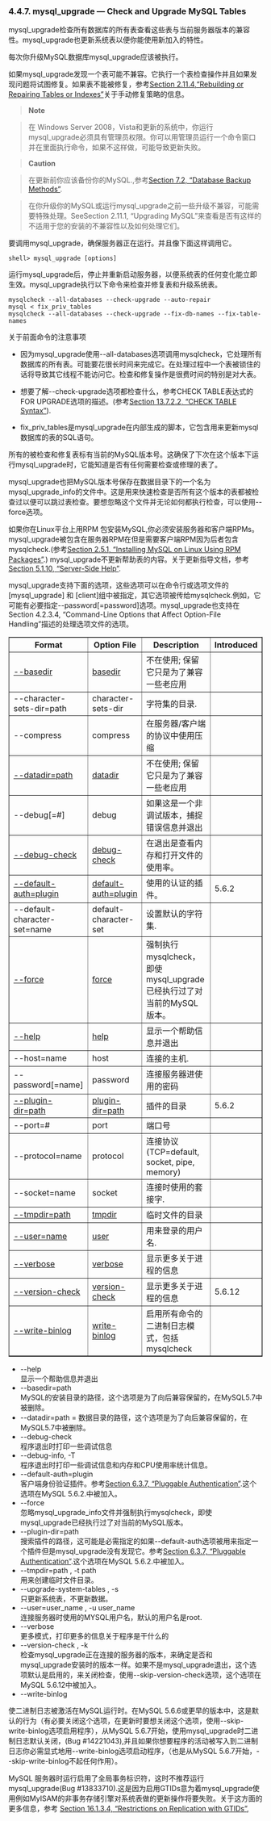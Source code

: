 ### 4.4.7. mysql_upgrade — Check and Upgrade MySQL Tables

mysql_upgrade检查所有数据库的所有表查看这些表与当前服务器版本的兼容性。mysql_upgrade也更新系统表以便你能使用新加入的特性。

每次你升级MySQL数据库mysql_upgrade应该被执行。

如果mysql_upgrade发现一个表可能不兼容。它执行一个表检查操作并且如果发现问题将试图修复。如果表不能被修复，参考[Section 2.11.4,“Rebuilding or Repairing Tables or Indexes”][02.11.04]关于手动修复策略的信息。

>**Note**  

>在 Windows Server 2008，Vista和更新的系统中，你运行mysql_upgrade必须具有管理员权限。你可以用管理员运行一个命令窗口并在里面执行命令，如果不这样做，可能导致更新失败。


>**Caution**

>在更新前你应该备份你的MySQL.,参考[Section 7.2, “Database Backup Methods”][07.02.00].

>在你升级你的MySQL或运行mysql_upgrade之前一些升级不兼容，可能需要特殊处理。SeeSection 2.11.1, “Upgrading MySQL”来查看是否有这样的不适用于您的安装的不兼容性以及如何处理它们。

要调用mysql_upgrade，确保服务器正在运行。并且像下面这样调用它。

```shell
shell> mysql_upgrade [options]
```

运行mysql_upgrade后，停止并重新启动服务器，以便系统表的任何变化能立即生效。mysql_upgrade执行以下命令来检查并修复表和升级系统表。

```shell
mysqlcheck --all-databases --check-upgrade --auto-repair
mysql < fix_priv_tables
mysqlcheck --all-databases --check-upgrade --fix-db-names --fix-table-names
```

关于前面命令的注意事项

* 因为mysql_upgrade使用--all-databases选项调用mysqlcheck，它处理所有数据库的所有表。可能要花很长时间来完成它。在处理过程中一个表被锁住的话将导致其它线程不能访问它。检查和修复操作是很费时间的特别是对大表。

* 想要了解--check-upgrade选项都检查什么，参考CHECK TABLE表达式的FOR UPGRADE选项的描述。(参考[Section 13.7.2.2, “CHECK TABLE Syntax”][13.07.02.02]).

* fix_priv_tables是mysql_upgrade在内部生成的脚本，它包含用来更新mysql数据库的表的SQL语句。

所有的被检查和修复表标有当前的MySQL版本号。这确保了下次在这个版本下运行mysql_upgrade时，它能知道是否有任何需要检查或修理的表了。

mysql_upgrade也把MySQL版本号保存在数据目录下的一个名为mysql_upgrade_info的文件中。这是用来快速检查是否所有这个版本的表都被检查过以便可以跳过表检查。要想忽略这个文件并无论如何都执行检查，可以使用--force选项。

如果你在Linux平台上用RPM 包安装MySQL,你必须安装服务器和客户端RPMs。mysql_upgrade被包含在服务器RPM在但是需要客户端RPM因为后者包含mysqlcheck.(参考[Section 2.5.1, “Installing MySQL on Linux Using RPM Packages”][02.05.01].)
mysql_upgrade不更新帮助表的内容。关于更新指导文档，参考[Section 5.1.10, “Server-Side Help”][05.01.10].

mysql_upgrade支持下面的选项，这些选项可以在命令行或选项文件的[mysql_upgrade] 和 [client]组中被指定，其它选项被传给mysqlcheck.例如，它可能有必要指定--password[=password]选项。mysql_upgrade也支持在Section 4.2.3.4, “Command-Line Options that Affect Option-File Handling”描述的处理选项文件的选项。

<table summary="mysql_upgrade Options" border="1">
	<colgroup>
		<col class="format">
		<col class="config_file">
		<col class="description">
		<col class="introduced">
	</colgroup>
	<thead>
		<tr>
			<th scope="col">
				Format
			</th>
			<th scope="col">
				Option File
			</th>
			<th scope="col">
				Description
			</th>
			<th scope="col">
				Introduced
			</th>
		</tr>
	</thead>
	<tbody>
		<tr>
			<td scope="row">
				<a class="link"
					href="mysql-upgrade.html#option_mysql_upgrade_basedir">--basedir</a>
			</td>
			<td>
				<a class="link"
					href="mysql-upgrade.html#option_mysql_upgrade_basedir">basedir</a>
			</td>
			<td>
				不在使用; 保留它只是为了兼容一些老应用
			</td>
			<td>
			</td>
		</tr>
		<tr>
			<td scope="row">
				--character-sets-dir=path
			</td>
			<td>
				character-sets-dir
			</td>
			<td>
				字符集的目录.
			</td>
			<td>
			</td>
		</tr>
		<tr>
			<td scope="row">
				--compress
			</td>
			<td>
				compress
			</td>
			<td>
				在服务器/客户端的协议中使用压缩
			</td>
			<td>
			</td>
		</tr>
		<tr>
			<td scope="row">
				<a class="link"
					href="mysql-upgrade.html#option_mysql_upgrade_datadir">--datadir=path</a>
			</td>
			<td>
				<a class="link"
					href="mysql-upgrade.html#option_mysql_upgrade_datadir">datadir</a>
			</td>
			<td>
				不在使用; 保留它只是为了兼容一些老应用
			</td>
			<td>
			</td>
		</tr>
		<tr>
			<td scope="row">
				--debug[=#]
			</td>
			<td>
				debug
			</td>
			<td>
				如果这是一个非调试版本，捕捉错误信息并退出
			</td>
			<td>
			</td>
		</tr>
		<tr>
			<td scope="row">
				<a class="link"
					href="mysql-upgrade.html#option_mysql_upgrade_debug-check">--debug-check</a>
			</td>
			<td>
				<a class="link"
					href="mysql-upgrade.html#option_mysql_upgrade_debug-check">debug-check</a>
			</td>
			<td>
				在退出是查看内存和打开文件的使用率。
			</td>
			<td>
			</td>
		</tr>
		<tr>
			<td scope="row">
				<a class="link"
					href="mysql-upgrade.html#option_mysql_upgrade_default-auth">--default-auth=plugin</a>
			</td>
			<td>
				<a class="link"
					href="mysql-upgrade.html#option_mysql_upgrade_default-auth">default-auth=plugin</a>
			</td>
			<td>
				使用的认证的插件。
			</td>
			<td>
				5.6.2
			</td>
		</tr>
		<tr>
			<td scope="row">
				--default-character-set=name
			</td>
			<td>
				default-character-set
			</td>
			<td>
				设置默认的字符集.
			</td>
			<td>
			</td>
		</tr>
		<tr>
			<td scope="row">
				<a class="link" href="mysql-upgrade.html#option_mysql_upgrade_force">--force</a>
			</td>
			<td>
				<a class="link" href="mysql-upgrade.html#option_mysql_upgrade_force">force</a>
			</td>
			<td>
				强制执行mysqlcheck，即使mysql_upgrade已经执行过了对当前的MySQL版本。
			</td>
			<td>
			</td>
		</tr>
		<tr>
			<td scope="row">
				<a class="link" href="mysql-upgrade.html#option_mysql_upgrade_help">--help</a>
			</td>
			<td>
				<a class="link" href="mysql-upgrade.html#option_mysql_upgrade_help">help</a>
			</td>
			<td>
				显示一个帮助信息并退出
			</td>
			<td>
			</td>
		</tr>
		<tr>
			<td scope="row">
				--host=name
			</td>
			<td>
				host
			</td>
			<td>
				连接的主机.
			</td>
			<td>
			</td>
		</tr>
		<tr>
			<td scope="row">
				--password[=name]
			</td>
			<td>
				password
			</td>
			<td>
				连接服务器进使用的密码
			</td>
			<td>
			</td>
		</tr>
		<tr>
			<td scope="row">
				<a class="link"
					href="mysql-upgrade.html#option_mysql_upgrade_plugin-dir">--plugin-dir=path</a>
			</td>
			<td>
				<a class="link"
					href="mysql-upgrade.html#option_mysql_upgrade_plugin-dir">plugin-dir=path</a>
			</td>
			<td>
				插件的目录
			</td>
			<td>
				5.6.2
			</td>
		</tr>
		<tr>
			<td scope="row">
				--port=#
			</td>
			<td>
				port
			</td>
			<td>
				端口号
			</td>
			<td>
			</td>
		</tr>
		<tr>
			<td scope="row">
				--protocol=name
			</td>
			<td>
				protocol
			</td>
			<td>
				连接协议 (TCP=default, socket, pipe, memory)
			</td>
			<td>
			</td>
		</tr>
		<tr>
			<td scope="row">
				--socket=name
			</td>
			<td>
				socket
			</td>
			<td>
				连接时使用的套接字.
			</td>
			<td>
			</td>
		</tr>
		<tr>
			<td scope="row">
				<a class="link"
					href="mysql-upgrade.html#option_mysql_upgrade_tmpdir">--tmpdir=path</a>
			</td>
			<td>
				<a class="link"
					href="mysql-upgrade.html#option_mysql_upgrade_tmpdir">tmpdir</a>
			</td>
			<td>
				临时文件的目录
			</td>
			<td>
			</td>
		</tr>
		<tr>
			<td scope="row">
				<a class="link" href="mysql-upgrade.html#option_mysql_upgrade_user">--user=name</a>
			</td>
			<td>
				<a class="link" href="mysql-upgrade.html#option_mysql_upgrade_user">user</a>
			</td>
			<td>
				用来登录的用户名.
			</td>
			<td>
			</td>
		</tr>
		<tr>
			<td scope="row">
				<a class="link"
					href="mysql-upgrade.html#option_mysql_upgrade_verbose">--verbose</a>
			</td>
			<td>
				<a class="link"
					href="mysql-upgrade.html#option_mysql_upgrade_verbose">verbose</a>
			</td>
			<td>
				显示更多关于进程的信息
			</td>
			<td>
			</td>
		</tr>
		<tr>
			<td scope="row">
				<a class="link"
					href="mysql-upgrade.html#option_mysql_upgrade_version-check">--version-check</a>
			</td>
			<td>
				<a class="link"
					href="mysql-upgrade.html#option_mysql_upgrade_version-check">version-check</a>
			</td>
			<td>
				显示更多关于进程的信息
			</td>
			<td>
				5.6.12
			</td>
		</tr>
		<tr>
			<td scope="row">
				<a class="link"
					href="mysql-upgrade.html#option_mysql_upgrade_write-binlog">--write-binlog</a>
			</td>
			<td>
				<a class="link"
					href="mysql-upgrade.html#option_mysql_upgrade_write-binlog">write-binlog</a>
			</td>
			<td>
				启用所有命令的二进制日志模式，包括mysqlcheck
			</td>
			<td>
			</td>
		</tr>
	</tbody>
</table>

* --help  
显示一个帮助信息并退出
* --basedir=path  
MySQL的安装目录的路径，这个选项是为了向后兼容保留的，在MySQL5.7中被删除。
* --datadir=path  =
数据目录的路径，这个选项是为了向后兼容保留的，在MySQL5.7中被删除。
* --debug-check  
程序退出时打印一些调试信息
* --debug-info, -T  
程序退出时打印一些调试信息和内存和CPU使用率统计信息。
* --default-auth=plugin  
客户端身份验证插件。参考[Section 6.3.7, “Pluggable Authentication”][06.03.07].这个选项在MySQL 5.6.2.中被加入。
* --force  
忽略mysql_upgrade_info文件并强制执行mysqlcheck，即使mysql_upgrade已经执行过了对当前的MySQL版本。
* --plugin-dir=path  
搜索插件的路径，这可能是必需指定的如果--default-auth选项被用来指定一个插件但是mysql_upgrade没有发现它。参考[Section 6.3.7, “Pluggable Authentication”][06.03.07].这个选项在MySQL 5.6.2.中被加入。
* --tmpdir=path , -t path  
用来创建临时文件目录。
* --upgrade-system-tables , -s  
只更新系统表，不更新数据。
* --user=user_name , -u user_name  
连接服务器时使用的MYSQL用户名，默认的用户名是root.
* --verbose   
更多模式，打印更多的信息关于程序是干什么的
* --version-check , -k  
检查mysql_upgrade正在连接的服务器的版本，来确定是否和mysql_upgrade安装时的版本一样。如果不是mysql_upgrade退出，这个选项默认是启用的，来关闭检查，使用--skip-version-check选项，这个选项在MySQL 5.6.12中被加入。
* --write-binlog  

使二进制日志被激活在MySQL运行时。在MySQL 5.6.6或更早的版本中，这是默认的行为（有必要关闭这个选项，在更新时要想关闭这个选项，使用--skip-write-binlog选项启用程序），从MySQL 5.6.7开始，使用mysql_upgrade时二进制日志默认关闭，(Bug #14221043),并且如果你想要程序的活动被写入到二进制日志你必需显式地用--write-binlog选项启动程序，（也是从MySQL 5.6.7开始，--skip-write-binlog不起任何作用）。

MySQL 服务器时运行启用了全局事务标识符，这时不推荐运行mysql_upgrade(Bug #13833710).这是因为启用GTIDs意为着mysql_upgrade使用例如MyISAM的非事务存储引擎对系统表做的更新操作将要失败。关于这方面的更多信息，参考 [Section 16.1.3.4, “Restrictions on Replication with GTIDs”][16.01.03.04],



[02.11.04]:./Chapter_02/02.11.04_Rebuilding_or_Repairing_Tables_or_Indexes.md
[07.02.00]:./Chapter_07/07.02.00_Database_Backup_Methods.md
[13.07.02.02]:./Chapter_13/13.07.02.02_CHECK_TABLE_Syntax.md
[02.05.01]:./Chapter_02/02.05.01_Installing_MySQL_on_Linux_Using_RPM_Packages.md
[05.01.10]:./Chapter_05/05.01.10_Server-Side_Help.md
[06.03.07]:./Chapter_06/06.03.07_Pluggable_Authentication.md
[16.01.03.04]:./Chapter_16/16.01.03.04_Restrictions_on_Replication_with_GTIDs.md









